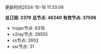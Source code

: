 更新时间2024-10-18 11:33:08

**总订阅: 2379**
**总节点: 46240**
**有效节点: 37506**
- trojan节点: 6318
- v2ray节点: 28555
- ss节点: 2602
- ssr节点: 31
